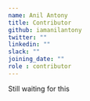```yaml
---
name: Anil Antony
title: Contributor
github: iamanilantony
twitter: ""
linkedin: ""
slack: ""
joining_date: ""
role : contributor
---
```


Still waiting for this
